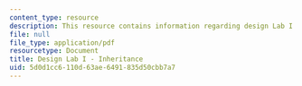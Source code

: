 ```yaml
---
content_type: resource
description: This resource contains information regarding design Lab I - inheritance.
file: null
file_type: application/pdf
resourcetype: Document
title: Design Lab I - Inheritance
uid: 5d0d1cc6-110d-63ae-6491-835d50cbb7a7
---
```

